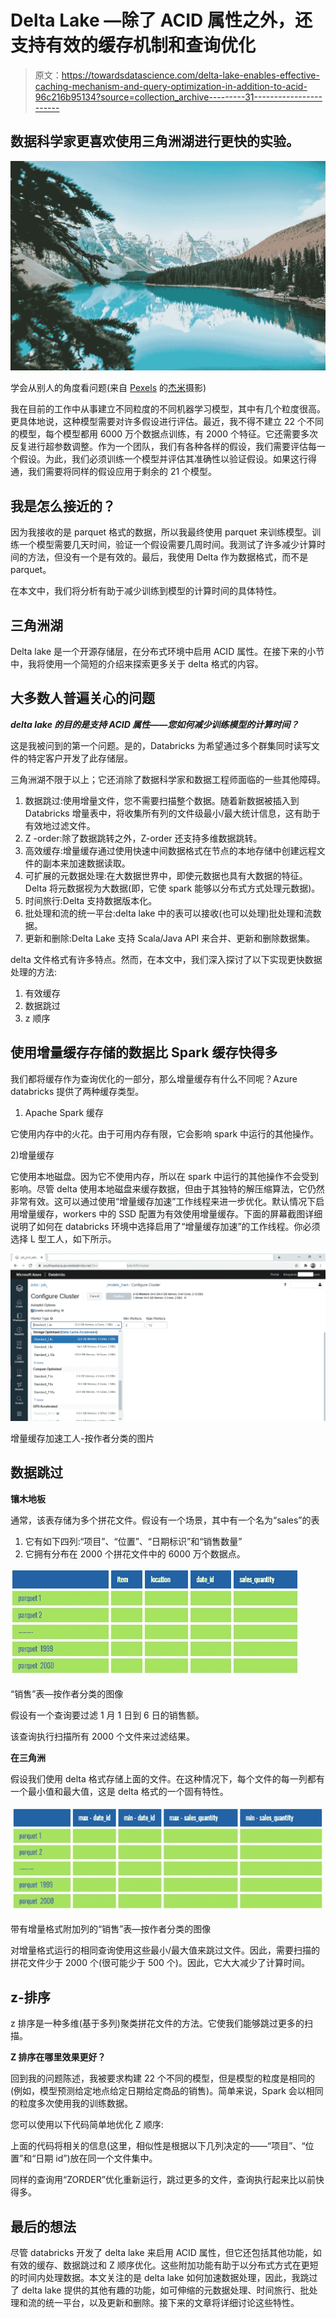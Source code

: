 # Delta Lake —除了 ACID 属性之外，还支持有效的缓存机制和查询优化

> 原文：<https://towardsdatascience.com/delta-lake-enables-effective-caching-mechanism-and-query-optimization-in-addition-to-acid-96c216b95134?source=collection_archive---------31----------------------->

## 数据科学家更喜欢使用三角洲湖进行更快的实验。

![](img/d5fdb89a519c9b22366ac591cf7102af.png)

学会从别人的角度看问题(来自 [Pexels](https://www.pexels.com/) 的[杰米](https://www.pexels.com/@jaime-reimer-1376930?utm_content=attributionCopyText&utm_medium=referral&utm_source=pexels)摄影)

我在目前的工作中从事建立不同粒度的不同机器学习模型，其中有几个粒度很高。更具体地说，这种模型需要对许多假设进行评估。最近，我不得不建立 22 个不同的模型，每个模型都用 6000 万个数据点训练，有 2000 个特征。它还需要多次反复进行超参数调整。作为一个团队，我们有各种各样的假设，我们需要评估每一个假设。为此，我们必须训练一个模型并评估其准确性以验证假设。如果这行得通，我们需要将同样的假设应用于剩余的 21 个模型。

## 我是怎么接近的？

因为我接收的是 parquet 格式的数据，所以我最终使用 parquet 来训练模型。训练一个模型需要几天时间，验证一个假设需要几周时间。我测试了许多减少计算时间的方法，但没有一个是有效的。最后，我使用 Delta 作为数据格式，而不是 parquet。

在本文中，我们将分析有助于减少训练到模型的计算时间的具体特性。

## 三角洲湖

Delta lake 是一个开源存储层，在分布式环境中启用 ACID 属性。在接下来的小节中，我将使用一个简短的介绍来探索更多关于 delta 格式的内容。

## 大多数人普遍关心的问题

***delta lake 的目的是支持 ACID 属性——您如何减少训练模型的计算时间？***

这是我被问到的第一个问题。是的，Databricks 为希望通过多个群集同时读写文件的特定客户开发了此存储层。

三角洲湖不限于以上；它还消除了数据科学家和数据工程师面临的一些其他障碍。

1.  数据跳过:使用增量文件，您不需要扫描整个数据。随着新数据被插入到 Databricks 增量表中，将收集所有列的文件级最小/最大统计信息，这有助于有效地过滤文件。
2.  Z -order:除了数据跳转之外，Z-order 还支持多维数据跳转。
3.  高效缓存:增量缓存通过使用快速中间数据格式在节点的本地存储中创建远程文件的副本来加速数据读取。
4.  可扩展的元数据处理:在大数据世界中，即使元数据也具有大数据的特征。Delta 将元数据视为大数据(即，它使 spark 能够以分布式方式处理元数据)。
5.  时间旅行:Delta 支持数据版本化。
6.  批处理和流的统一平台:delta lake 中的表可以接收(也可以处理)批处理和流数据。
7.  更新和删除:Delta Lake 支持 Scala/Java API 来合并、更新和删除数据集。

delta 文件格式有许多特点。然而，在本文中，我们深入探讨了以下实现更快数据处理的方法:

1.  有效缓存
2.  数据跳过
3.  z 顺序

## 使用增量缓存存储的数据比 Spark 缓存快得多

我们都将缓存作为查询优化的一部分，那么增量缓存有什么不同呢？Azure databricks 提供了两种缓存类型。

1) Apache Spark 缓存

它使用内存中的火花。由于可用内存有限，它会影响 spark 中运行的其他操作。

2)增量缓存

它使用本地磁盘。因为它不使用内存，所以在 spark 中运行的其他操作不会受到影响。尽管 delta 使用本地磁盘来缓存数据，但由于其独特的解压缩算法，它仍然非常有效。这可以通过使用“增量缓存加速”工作线程来进一步优化。默认情况下启用增量缓存，workers 中的 SSD 配置为有效使用增量缓存。下面的屏幕截图详细说明了如何在 databricks 环境中选择启用了“增量缓存加速”的工作线程。你必须选择 L 型工人，如下所示。

![](img/1d95b0ecea27df8b32f88471ab536f13.png)

增量缓存加速工人-按作者分类的图片

## 数据跳过

**镶木地板**

通常，该表存储为多个拼花文件。假设有一个场景，其中有一个名为“sales”的表

1.  它有如下四列:“项目”、“位置”、“日期标识”和“销售数量”
2.  它拥有分布在 2000 个拼花文件中的 6000 万个数据点。

![](img/67ae64d9d9e0acfca01a0fa452969616.png)

“销售”表—按作者分类的图像

假设有一个查询要过滤 1 月 1 日到 6 日的销售额。

该查询执行扫描所有 2000 个文件来过滤结果。

**在三角洲**

假设我们使用 delta 格式存储上面的文件。在这种情况下，每个文件的每一列都有一个最小值和最大值，这是 delta 格式的一个固有特性。

![](img/a7138daaa127676df018b12f4a7566ca.png)

带有增量格式附加列的“销售”表—按作者分类的图像

对增量格式运行的相同查询使用这些最小/最大值来跳过文件。因此，需要扫描的拼花文件少于 2000 个(很可能少于 500 个)。因此，它大大减少了计算时间。

## z-排序

z 排序是一种多维(基于多列)聚类拼花文件的方法。它使我们能够跳过更多的扫描。

**Z 排序在哪里效果更好？**

回到我的问题陈述，我被要求构建 22 个不同的模型，但是模型的粒度是相同的(例如，模型预测给定地点给定日期给定商品的销售)。简单来说，Spark 会以相同的粒度多次使用我的训练数据。

您可以使用以下代码简单地优化 Z 顺序:

上面的代码将相关的信息(这里，相似性是根据以下几列决定的——“项目”、“位置”和“日期 id”)放在同一个文件集中。

同样的查询用“ZORDER”优化重新运行，跳过更多的文件，查询执行起来比以前快得多。

## 最后的想法

尽管 databricks 开发了 delta lake 来启用 ACID 属性，但它还包括其他功能，如有效的缓存、数据跳过和 Z 顺序优化。这些附加功能有助于以分布式方式在更短的时间内处理数据。本文关注的是 delta lake 如何加速数据处理，因此，我跳过了 delta lake 提供的其他有趣的功能，如可伸缩的元数据处理、时间旅行、批处理和流的统一平台，以及更新和删除。接下来的文章将详细讨论这些特性。